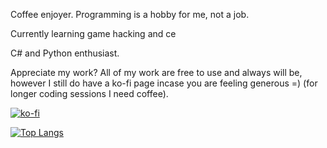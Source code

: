 Coffee enjoyer. Programming is a hobby for me, not a job.

Currently learning game hacking and ce

C# and Python enthusiast.

Appreciate my work? All of my work are free to use and always will be, however I still do have a ko-fi page incase you are feeling generous =) (for longer coding sessions I need coffee).

[![ko-fi](https://ko-fi.com/img/githubbutton_sm.svg)](https://ko-fi.com/Y8Y263R28)

[![Top Langs](https://github-readme-stats.vercel.app/api/top-langs/?username=awsumturtle)](https://github.com/awsumturtle/github-readme-stats)

